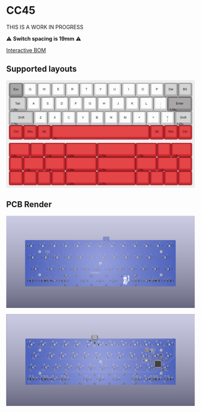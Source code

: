 # CC45

THIS IS A WORK IN PROGRESS

⚠️ **Switch spacing is 19mm** ⚠️

[Interactive BOM](http://htmlpreview.github.io/?https://github.com/aaarsene/CC45/blob/master/bom/ibom.html)

## Supported layouts

![supported layouts](./img/layout.png)


## PCB Render

![pcb front](./img/pcb-front.png)

![pcb back](./img/pcb-back.png)
